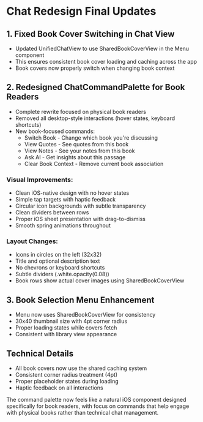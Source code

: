 # Chat Redesign Final Updates

## 1. Fixed Book Cover Switching in Chat View
- Updated UnifiedChatView to use SharedBookCoverView in the Menu component
- This ensures consistent book cover loading and caching across the app
- Book covers now properly switch when changing book context

## 2. Redesigned ChatCommandPalette for Book Readers
- Complete rewrite focused on physical book readers
- Removed all desktop-style interactions (hover states, keyboard shortcuts)
- New book-focused commands:
  - Switch Book - Change which book you're discussing
  - View Quotes - See quotes from this book
  - View Notes - See your notes from this book  
  - Ask AI - Get insights about this passage
  - Clear Book Context - Remove current book association

### Visual Improvements:
- Clean iOS-native design with no hover states
- Simple tap targets with haptic feedback
- Circular icon backgrounds with subtle transparency
- Clean dividers between rows
- Proper iOS sheet presentation with drag-to-dismiss
- Smooth spring animations throughout

### Layout Changes:
- Icons in circles on the left (32x32)
- Title and optional description text
- No chevrons or keyboard shortcuts
- Subtle dividers (.white.opacity(0.08))
- Book rows show actual cover images using SharedBookCoverView

## 3. Book Selection Menu Enhancement
- Menu now uses SharedBookCoverView for consistency
- 30x40 thumbnail size with 4pt corner radius
- Proper loading states while covers fetch
- Consistent with library view appearance

## Technical Details
- All book covers now use the shared caching system
- Consistent corner radius treatment (4pt)
- Proper placeholder states during loading
- Haptic feedback on all interactions

The command palette now feels like a natural iOS component designed specifically for book readers, with focus on commands that help engage with physical books rather than technical chat management.
